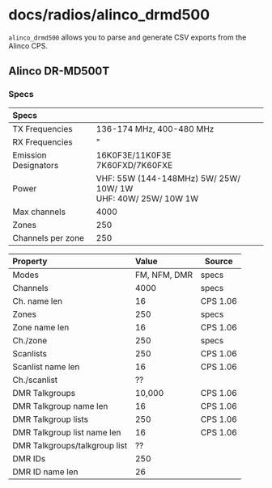 # docs/radios/alinco_drmd500

`alinco_drmd500` allows you to parse and generate CSV exports from the Alinco CPS.

## Alinco DR-MD500T

### Specs

| Specs | |
|:-|--|
| TX Frequencies | 136-174 MHz, 400-480 MHz |
| RX Frequencies | " |
| Emission Designators | 16K0F3E/11K0F3E<br>7K60FXD/7K60FXE  |
| Power | VHF: 55W (144-148MHz) 5W/ 25W/ 10W/ 1W<br>UHF: 40W/ 25W/ 10W 1W  |
| Max channels | 4000 |
| Zones | 250 |
| Channels per zone | 250 |

| Property | Value | Source |
|:-|:-|--|
| Modes | FM, NFM, DMR | specs |
| Channels | 4000 | specs |
| Ch. name len | 16 | CPS 1.06 |
| Zones | 250 | specs |
| Zone name len | 16 | CPS 1.06 |
| Ch./zone | 250 | specs |
| Scanlists | 250 | CPS 1.06 |
| Scanlist name len | 16 | CPS 1.06 |
| Ch./scanlist | ?? |
| DMR Talkgroups | 10,000 | CPS 1.06 |
| DMR Talkgroup name len | 16 | CPS 1.06 |
| DMR Talkgroup lists | 250 | CPS 1.06 |
| DMR Talkgroup list name len | 16 | CPS 1.06 |
| DMR Talkgroups/talkgroup list | ?? | 
| DMR IDs | 250 |
| DMR ID name len | 26 |
